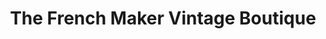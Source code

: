 ---
title: "The French Maker Vintage Boutique"
url: /overland-park/the-french-maker-vintage-boutique/
shop: gift
---